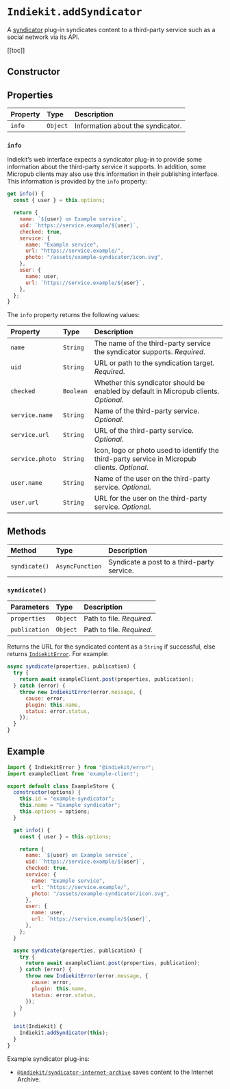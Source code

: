 # `Indiekit.addSyndicator`

A [syndicator](../../concepts.md#syndicator) plug-in syndicates content to a third-party service such as a social network via its API.

[[toc]]

## Constructor

<!--@include: .plugin-constructor.md-->

## Properties

| Property | Type | Description |
| :------- | :--- | :---------- |
| `info` | `Object`  | Information about the syndicator. |

### `info`

Indiekit’s web interface expects a syndicator plug-in to provide some information about the third-party service it supports. In addition, some Micropub clients may also use this information in their publishing interface. This information is provided by the `info` property:

```js
get info() {
  const { user } = this.options;

  return {
    name: `${user} on Example service`,
    uid: `https://service.example/${user}`,
    checked: true,
    service: {
      name: "Example service",
      url: "https://service.example/",
      photo: "/assets/example-syndicator/icon.svg",
    },
    user: {
      name: user,
      url: `https://service.example/${user}`,
    },
  };
}
```

The `info` property returns the following values:

| Property | Type | Description |
| :------- | :--- | :---------- |
| `name` | `String` | The name of the third-party service the syndicator supports. _Required_. |
| `uid` | `String` | URL or path to the syndication target. _Required_. |
| `checked` | `Boolean` | Whether this syndicator should be enabled by default in Micropub clients. _Optional_. |
| `service.name` | `String` | Name of the third-party service. _Optional_. |
| `service.url` | `String` | URL of the third-party service. _Optional_. |
| `service.photo` | `String` | Icon, logo or photo used to identify the third-party service in Micropub clients. _Optional_. |
| `user.name` | `String` | Name of the user on the third-party service. _Optional_. |
| `user.url` | `String` | URL for the user on the third-party service. _Optional_. |

## Methods

| Method | Type | Description |
| :----- | :--- | :---------- |
| `syndicate()` | `AsyncFunction` | Syndicate a post to a third-party service. |

### `syndicate()`

| Parameters | Type | Description |
| :--------- | :--- | :---------- |
| `properties` | `Object` | Path to file. _Required_. |
| `publication` | `Object` | Path to file. _Required_. |

Returns the URL for the syndicated content as a `String` if successful, else returns [`IndiekitError`][]. For example:

```js
async syndicate(properties, publication) {
  try {
    return await exampleClient.post(properties, publication);
  } catch (error) {
    throw new IndiekitError(error.message, {
      cause: error,
      plugin: this.name,
      status: error.status,
    });
  }
}
```

## Example

```js
import { IndiekitError } from "@indiekit/error";
import exampleClient from 'example-client';

export default class ExampleStore {
  constructor(options) {
    this.id = "example-syndicator";
    this.name = "Example syndicator";
    this.options = options;
  }

  get info() {
    const { user } = this.options;

    return {
      name: `${user} on Example service`,
      uid: `https://service.example/${user}`,
      checked: true,
      service: {
        name: "Example service",
        url: "https://service.example/",
        photo: "/assets/example-syndicator/icon.svg",
      },
      user: {
        name: user,
        url: `https://service.example/${user}`,
      },
    };
  }

  async syndicate(properties, publication) {
    try {
      return await exampleClient.post(properties, publication);
    } catch (error) {
      throw new IndiekitError(error.message, {
        cause: error,
        plugin: this.name,
        status: error.status,
      });
    }
  }

  init(Indiekit) {
    Indiekit.addSyndicator(this);
  }
}
```

Example syndicator plug-ins:

- [`@indiekit/syndicator-internet-archive`](https://github.com/getindiekit/indiekit/tree/main/packages/syndicator-internet-archive) saves content to the Internet Archive.

[`IndiekitError`]: error.md
